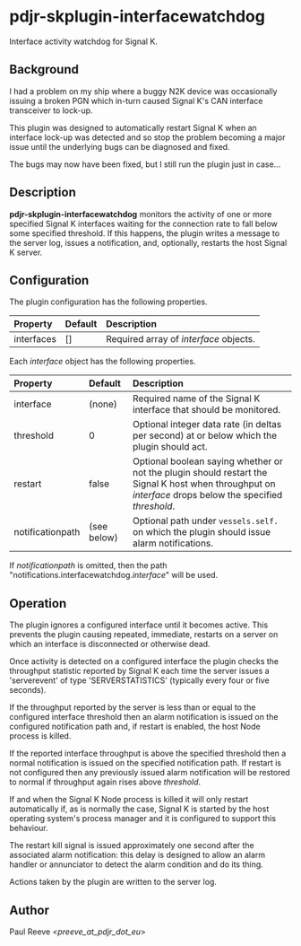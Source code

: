 # pdjr-skplugin-interfacewatchdog

Interface activity watchdog for Signal K.

## Background

I had a problem on my ship where a buggy N2K device was occasionally
issuing a broken PGN which in-turn caused Signal K's CAN interface
transceiver to lock-up.

This plugin was designed to automatically restart Signal K when an
interface lock-up was detected and so stop the problem becoming a major
issue until the underlying bugs can be diagnosed and fixed.

The bugs may now have been fixed, but I still run the plugin just in
case...

## Description

**pdjr-skplugin-interfacewatchdog** monitors the activity of one or
more specified Signal K interfaces waiting for the connection rate to
fall below some specified threshold.
If this happens, the plugin writes a message to the server log, issues
a notification, and, optionally, restarts the host Signal K server.

## Configuration

The plugin configuration has the following properties.

| Property         | Default     | Description |
| :--------------- | :---------- | :---------- |
| interfaces       | []          | Required array of *interface* objects. |

Each *interface* object has the following properties.

| Property         | Default     | Description |
| :--------------- | :---------- | :---------- |
| interface        | (none)      | Required name of the Signal K interface that should be monitored. |
| threshold        | 0           | Optional integer data rate (in deltas per second) at or below which the plugin should act. |
| restart          | false       | Optional boolean saying whether or not the plugin should restart the Signal K host when throughput on *interface* drops below the specified *threshold*. |
| notificationpath | (see below) | Optional path under `vessels.self.` on which the plugin should issue alarm notifications. |

If *notificationpath* is omitted, then the path "notifications.interfacewatchdog.*interface*" will be used.

## Operation

The plugin ignores a configured interface until it becomes active.
This prevents the plugin causing repeated, immediate, restarts on a
server on which an interface is disconnected or otherwise dead.

Once activity is detected on a configured interface the plugin checks
the throughput statistic reported by Signal K each time the server
issues a 'serverevent' of type 'SERVERSTATISTICS' (typically every four
or five seconds).

If the throughput reported by the server is less than or equal to the
configured interface threshold then an alarm notification is issued on
the configured notification path and, if restart is enabled, the host
Node process is killed.

If the reported interface throughput is above the specified threshold
then a normal notification is issued on the specified notification path.
If restart is not configured then any previously issued alarm
notification will be restored to normal if throughput again rises above
*threshold*.
  
If and when the Signal K Node process is killed it will only restart
automatically if, as is normally the case, Signal K is started by the
host operating system's process manager and it is configured to support
this behaviour.

The restart kill signal is issued approximately one second after the
associated alarm notification: this delay is designed to allow an alarm
handler or annunciator to detect the alarm condition and do its thing.

Actions taken by the plugin are written to the server log.

## Author

Paul Reeve <*preeve_at_pdjr_dot_eu*>
